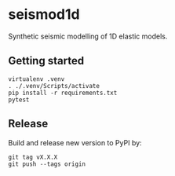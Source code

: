 # seismod1d
Synthetic seismic modelling of 1D elastic models.

## Getting started
```
virtualenv .venv
. ./.venv/Scripts/activate
pip install -r requirements.txt
pytest
```

## Release
Build and release new version to PyPI by:
```
git tag vX.X.X
git push --tags origin
```
